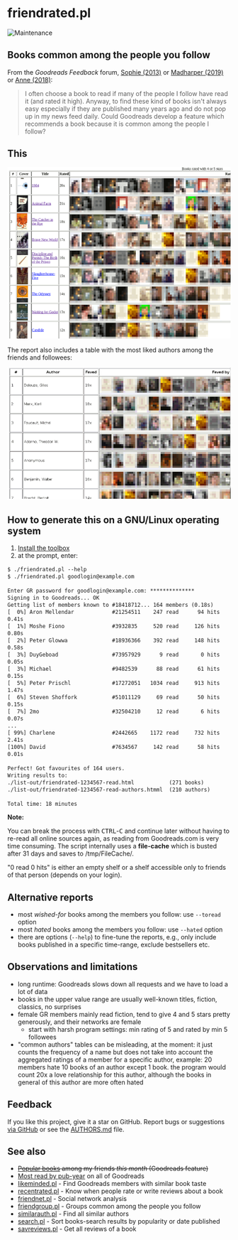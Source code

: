 # friendrated.pl

![Maintenance](https://img.shields.io/maintenance/no/2022.svg)


## Books common among the people you follow

From the _Goodreads Feedback_ forum, 
[Sophie (2013)](https://web.archive.org/web/20190525013028/https://www.goodreads.com/topic/show/1573755-most-popular-books-among-friends) or 
[Madharper (2019)](https://help.goodreads.com/s/question/0D51H00004RMzDLSA1/is-there-any-way-to-list-all-the-books-that-my-friends-have-given-five-star-ratings-to?t=1566829298278) or
[Anne (2018)](https://web.archive.org/web/20190525012925/https://www.goodreads.com/topic/show/19320371-recommendations):
> I often choose a book to read if many of the people I follow have read it
> (and rated it high). Anyway, to find these kind of books isn't always easy
> especially if they are published many years ago and do not pop up in my news
> feed daily.
> Could Goodreads develop a feature which recommends a book because it is
> common among the people I follow?


## This

![Screenshot](img/friendrated2.png?raw=true "Screenshot")

The report also includes a table with the most liked authors among the friends and followees:

![Screenshot](img/friendrated3.png?raw=true "Screenshot")


## How to generate this on a GNU/Linux operating system

1. [Install the toolbox](../README.md#Getting-started)
2. at the prompt, enter:

```console
$ ./friendrated.pl --help
$ ./friendrated.pl goodlogin@example.com

Enter GR password for goodlogin@example.com: **************
Signing in to Goodreads... OK
Getting list of members known to #18418712... 164 members (0.18s)
[  0%] Aron Mellendar            #21254511    247 read      94 hits     0.41s
[  1%] Moshe Fiono               #3932835     520 read     126 hits     0.80s
[  2%] Peter Glowwa              #18936366    392 read     148 hits     0.58s
[  3%] DuyGeboad                 #73957929      9 read       0 hits     0.05s
[  3%] Michael                   #9482539      88 read      61 hits     0.15s
[  5%] Peter Prischl             #17272051   1034 read     913 hits     1.47s
[  6%] Steven Shoffork           #51011129     69 read      50 hits     0.15s
[  7%] 2mo                       #32504210     12 read       6 hits     0.07s
...
[ 99%] Charlene                  #2442665    1172 read     732 hits     2.41s
[100%] David                     #7634567     142 read      58 hits     0.01s

Perfect! Got favourites of 164 users.
Writing results to:
./list-out/friendrated-1234567-read.html           (271 books)
./list-out/friendrated-1234567-read-authors.htmml  (210 authors)

Total time: 18 minutes
```

**Note:**

You can break the process with <kbd>CTRL</kbd>-<kbd>C</kbd> and continue later
without having to re-read all online sources again, as reading from
Goodreads.com is very time consuming.  The script internally uses a
**file-cache** which is busted after 31 days and saves to /tmp/FileCache/.

"0 read 0 hits" is either an empty shelf or a shelf accessible only to friends
of that person (depends on your login).


## Alternative reports

- most _wished-for_ books among the members you follow: use `--toread` option
- most _hated_ books among the members you follow: use `--hated` option
- there are options (`--help`) to fine-tune the reports, e.g., 
	only include books published in a specific time-range, 
	exclude bestsellers etc.


## Observations and limitations

- long runtime: Goodreads slows down all requests and we have to load a lot of data
- books in the upper value range are usually well-known titles, fiction, classics, no surprises
- female GR members mainly read fiction, tend to give 4 and 5 stars pretty generously, 
  and their networks are female
  - start with harsh program settings: min rating of 5 and rated by min 5 followees
- "common authors" tables can be misleading, at the moment:
  it just counts the frequency of a name but does not take into account
  the aggregated ratings of a member for a specific author, example:
  20 members hate 10 books of an author except 1 book.
  the program would count 20x a love relationship for this author,
  although the books in general of this author are more often hated


## Feedback

If you like this project, give it a star on GitHub.
Report bugs or suggestions [via GitHub](https://github.com/andre-st/goodreads-toolbox/issues) 
or see the [AUTHORS.md](../AUTHORS.md) file.


## See also

- ~~[Popular books](https://www.goodreads.com/friend/popular_books) among my friends _this month_ (Goodreads feature)~~
- [Most read by pub-year](https://www.goodreads.com/book/popular_by_date/1919/) on all of Goodreads
- [likeminded.pl](likeminded.md)   - Find Goodreads members with similar book taste
- [recentrated.pl](recentrated.md) - Know when people rate or write reviews about a book
- [friendnet.pl](friendnet.md)     - Social network analysis
- [friendgroup.pl](friendgroup.md) - Groups common among the people you follow
- [similarauth.pl](similarauth.md) - Find all similar authors
- [search.pl](search.md)           - Sort books-search results by popularity or date published
- [savreviews.pl](savreviews.md)   - Get all reviews of a book

